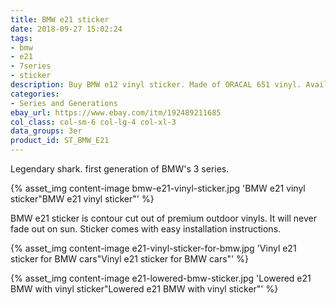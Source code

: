 ```yaml
---
title: BMW e21 sticker
date: 2018-09-27 15:02:24
tags:
- bmw
- e21
- 7series
- sticker
description: Buy BMW e12 vinyl sticker. Made of ORACAL 651 vinyl. Available in different colors.
categories:
- Series and Generations
ebay_url: https://www.ebay.com/itm/192489211685
col_class: col-sm-6 col-lg-4 col-xl-3
data_groups: 3er
product_id: ST_BMW_E21
---
```


Legendary shark. first generation of BMW's 3 series.

<!-- more -->
{% asset_img content-image bmw-e21-vinyl-sticker.jpg 'BMW e21 vinyl sticker"BMW e21 vinyl sticker"' %}

BMW e21 sticker is contour cut out of premium outdoor vinyls. It will never fade out on sun. Sticker comes with easy installation instructions. 

{% asset_img content-image e21-vinyl-sticker-for-bmw.jpg 'Vinyl e21 sticker for BMW cars"Vinyl e21 sticker for BMW cars"' %}

{% asset_img content-image e21-lowered-bmw-sticker.jpg 'Lowered e21 BMW with vinyl sticker"Lowered e21 BMW with vinyl sticker"' %}
